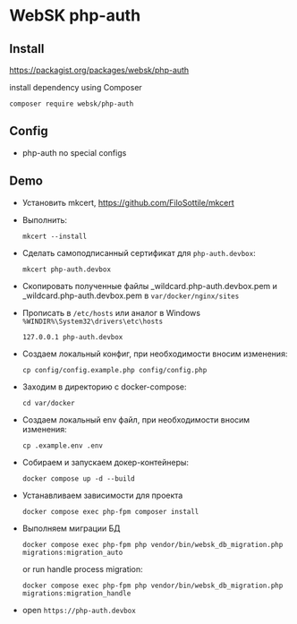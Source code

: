 # WebSK php-auth

## Install

https://packagist.org/packages/websk/php-auth

install dependency using Composer

```shell
composer require websk/php-auth
```

## Config
* php-auth no special configs

## Demo

* Установить mkcert, https://github.com/FiloSottile/mkcert

* Выполнить:
  ```shell
  mkcert --install
  ```

* Сделать самоподписанный сертификат для `php-auth.devbox`:

  ```shell
  mkcert php-auth.devbox
  ```

* Скопировать полученные файлы _wildcard.php-auth.devbox.pem и _wildcard.php-auth.devbox.pem в `var/docker/nginx/sites`

* Прописать в `/etc/hosts` или аналог в Windows `%WINDIR%\System32\drivers\etc\hosts`

    ```
    127.0.0.1 php-auth.devbox
    ```

* Создаем локальный конфиг, при необходимости вносим изменения:

  ```shell
  cp config/config.example.php config/config.php
  ```

* Заходим в директорию с docker-compose:

  ```shell
  cd var/docker
  ```

* Создаем локальный env файл, при необходимости вносим изменения:

  ```shell
  cp .example.env .env
  ```

* Собираем и запускаем докер-контейнеры:

  ```shell
  docker compose up -d --build
  ```

* Устанавливаем зависимости для проекта

  ```shell
  docker compose exec php-fpm composer install
  ```

* Выполняем миграции БД

  ```shell
  docker compose exec php-fpm php vendor/bin/websk_db_migration.php migrations:migration_auto
  ```

  or run handle process migration:

  ```shell
  docker compose exec php-fpm php vendor/bin/websk_db_migration.php migrations:migration_handle
  ```

* open `https://php-auth.devbox`
